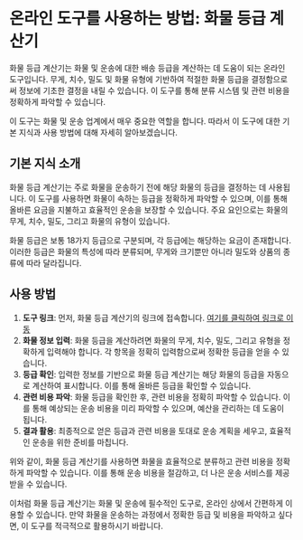온라인 도구를 사용하는 방법: 화물 등급 계산기
==========================

화물 등급 계산기는 화물 및 운송에 대한 배송 등급을 계산하는 데 도움이 되는 온라인 도구입니다. 무게, 치수, 밀도 및 화물 유형에 기반하여 적절한 화물 등급을 결정함으로써 정보에 기초한 결정을 내릴 수 있습니다. 이 도구를 통해 분류 시스템 및 관련 비용을 정확하게 파악할 수 있습니다.

이 도구는 화물 및 운송 업계에서 매우 중요한 역할을 합니다. 따라서 이 도구에 대한 기본 지식과 사용 방법에 대해 자세히 알아보겠습니다.

기본 지식 소개
--------

화물 등급 계산기는 주로 화물을 운송하기 전에 해당 화물의 등급을 결정하는 데 사용됩니다. 이 도구를 사용하면 화물이 속하는 등급을 정확하게 파악할 수 있으며, 이를 통해 올바른 요금을 지불하고 효율적인 운송을 보장할 수 있습니다. 주요 요인으로는 화물의 무게, 치수, 밀도, 그리고 화물의 유형이 있습니다.

화물 등급은 보통 18가지 등급으로 구분되며, 각 등급에는 해당하는 요금이 존재합니다. 이러한 등급은 화물의 특성에 따라 분류되며, 무게와 크기뿐만 아니라 밀도와 상품의 종류에 따라 달라집니다.

사용 방법
-----

1. **도구 링크**: 먼저, 화물 등급 계산기의 링크에 접속합니다. [여기를 클릭하여 링크로 이동](https://www.onlinecalculatorsfree.com/ko/tools/freight-class-calculator.html)
2. **화물 정보 입력**: 화물 등급을 계산하려면 화물의 무게, 치수, 밀도, 그리고 유형을 정확하게 입력해야 합니다. 각 항목을 정확히 입력함으로써 정확한 등급을 얻을 수 있습니다.
3. **등급 확인**: 입력한 정보를 기반으로 화물 등급 계산기는 해당 화물의 등급을 자동으로 계산하여 표시합니다. 이를 통해 올바른 등급을 확인할 수 있습니다.
4. **관련 비용 파악**: 화물 등급을 확인한 후, 관련 비용을 정확히 파악할 수 있습니다. 이를 통해 예상되는 운송 비용을 미리 파악할 수 있으며, 예산을 관리하는 데 도움이 됩니다.
5. **결과 활용**: 최종적으로 얻은 등급과 관련 비용을 토대로 운송 계획을 세우고, 효율적인 운송을 위한 준비를 마칩니다.

위와 같이, 화물 등급 계산기를 사용하면 화물을 효율적으로 분류하고 관련 비용을 정확하게 파악할 수 있습니다. 이를 통해 운송 비용을 절감하고, 더 나은 운송 서비스를 제공받을 수 있습니다.

이처럼 화물 등급 계산기는 화물 및 운송에 필수적인 도구로, 온라인 상에서 간편하게 이용할 수 있습니다. 만약 화물을 운송하는 과정에서 정확한 등급 및 비용을 파악하고 싶다면, 이 도구를 적극적으로 활용하시기 바랍니다.